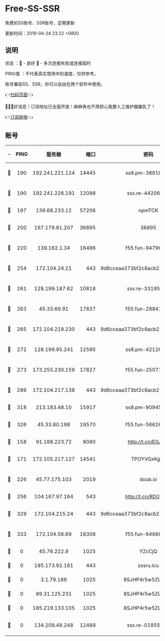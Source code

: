 # Free-SS-SSR

免费的SS账号、SSR账号，定期更新

更新时间：2019-04-24 23:22 +0800

## 说明

状态     ：🙂 - 良好 🙁 - 多次连接失败或连接超时

PING值   ：不代表真实使用中的速度，仅供参考。

账号兼容SS、SSR，你可以自由在两个软件中使用。

👉[扫码页面](https://liesauer.github.io/Free-SS-SSR/)👈

🎉🎉🎉好消息！订阅地址已全面开放！麻麻再也不用担心我要人工维护酸酸乳了！

👉[订阅链接](https://www.liesauer.net/yogurt/subscribe?ACCESS_TOKEN=DAYxR3mMaZAsaqUb)👈

## 账号

|-|PING|服务器|端口|密码|加密方式|区域|
|:----:|:----:|:-----:|-----:|:----:|:----:|:----:|
|🙂|190|192.241.221.124|14445|ss8.pm-38918413|aes-256-cfb|US|
|🙂|190|192.241.226.191|12098|ssx.re-44206832|aes-256-cfb|US|
|🙂|197|138.68.233.12|57206|npmTCK|rc4-md5|US|
|🙂|200|167.179.81.207|36895|36895|aes-256-cfb|JP|
|🙂|220|139.162.1.34|16496|f55.fun-94796215|aes-256-cfb|SG|
|🙂|254|172.104.24.21|443|9d6cceaa373bf2c8acb22e60b6a58be6|aes-256-cfb|US|
|🙂|261|128.199.187.62|10818|ssx.re-33195748|aes-256-cfb|SG|
|🙂|263|45.33.69.91|17837|f55.fun-28841956|aes-256-cfb|US|
|🙂|265|172.104.218.230|443|9d6cceaa373bf2c8acb22e60b6a58be6|aes-256-cfb|US|
|🙂|272|128.199.95.241|12595|ss8.pm-42126640|aes-256-cfb|SG|
|🙂|273|173.255.230.159|17827|f55.fun-25071722|aes-256-cfb|US|
|🙂|289|172.104.217.138|443|9d6cceaa373bf2c8acb22e60b6a58be6|aes-256-cfb|US|
|🙂|318|213.183.48.10|15917|ss8.pm-90945593|rc4-md5|RU|
|🙂|326|45.33.80.198|19570|f55.fun-56626580|aes-256-cfb|US|
|🙂|158|91.188.223.72|8080|http://t.cn/EGJIyrl|rc4-md5|RU|
|🙂|171|172.105.217.127|14541|TPOYVGxKglpi|aes-256-cfb|JP|
|🙂|226|45.77.175.103|2019|doub.io|aes-128-ctr|SG|
|🙂|256|104.167.97.164|543|http://t.cn/RD0D7sx|rc4-md5|CA|
|🙂|329|172.104.215.24|443|9d6cceaa373bf2c8acb22e60b6a58be6|aes-256-cfb|US|
|🙁|333|172.104.56.69|18308|f55.fun-64888245|aes-256-cfb|SG|
|🙁|0|45.76.222.9|1025|YZcCjQ|rc4-md5|JP|
|🙁|0|185.173.92.181|443|sssru.icu|rc4-md5|RU|
|🙁|0|3.1.79.186|1025|8SJHP4r5w5ZLCxpB|rc4-md5|SG|
|🙁|0|89.31.125.231|1025|8SJHP4r5w5ZLCxpB|rc4-md5|JP|
|🙁|0|185.219.133.105|1025|8SJHP4r5w5ZLCxpB|rc4-md5|TR|
|🙁|0|134.209.48.248|12489|ssx.re-01855280|aes-256-cfb|US|
